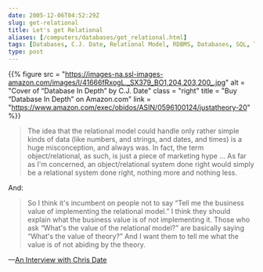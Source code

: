 ```yaml
--- 
date: 2005-12-06T04:52:29Z
slug: get-relational
title: Let's get Relational
aliases: [/computers/databases/get_relational.html]
tags: [Databases, C.J. Date, Relational Model, RDBMS, Databases, SQL, Tutorial D, Object/Relational Databases]
type: post
---
```


{{% figure
  src   = "https://images-na.ssl-images-amazon.com/images/I/41666fRxogL._SX379_BO1,204,203,200_.jpg"
  alt   = "Cover of “Database In Depth” by C.J. Date"
  class = "right"
  title = "Buy “Database In Depth” on Amazon.com"
  link  = "https://www.amazon.com/exec/obidos/ASIN/0596100124/justatheory-20"
%}}

> The idea that the relational model could handle only rather simple kinds of
> data (like numbers, and strings, and dates, and times) is a huge
> misconception, and always was. In fact, the term object/relational, as such,
> is just a piece of marketing hype ... As far as I'm concerned, an
> object/relational system done right would simply be a relational system done
> right, nothing more and nothing less.

And:

> So I think it's incumbent on people not to say “Tell me the business value of
> implementing the relational model.” I think they should explain what the
> business value is of not implementing it. Those who ask “What's the value of
> the relational model?” are basically saying “What's the value of theory?” And
> I want them to tell me what the value is of not abiding by the theory.

—[An Interview with Chris Date]

  [An Interview with Chris Date]: http://www.oreillynet.com/lpt/a/6060
